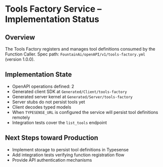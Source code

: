 # Tools Factory Service – Implementation Status

## Overview
The Tools Factory registers and manages tool definitions consumed by the Function Caller.
Spec path: `FountainAi/openAPI/v1/tools-factory.yml` (version 1.0.0).

## Implementation State
- OpenAPI operations defined: 2
- Generated client SDK at `Generated/Client/tools-factory`
- Generated server kernel at `Generated/Server/tools-factory`
- Server stubs do not persist tools yet
- Client decodes typed models
- When `TYPESENSE_URL` is configured the service will persist tool definitions remotely
- Integration tests cover the `list_tools` endpoint

## Next Steps toward Production
- Implement storage to persist tool definitions in Typesense
- Add integration tests verifying function registration flow
- Provide API authentication mechanisms

